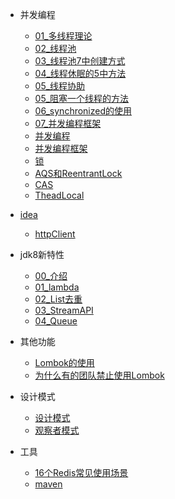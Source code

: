 

- 并发编程
  - [01_多线程理论](java/并发编程/01多线程的理论.md)
  - [02_线程池](java/并发编程/02线程池.md)  
  - [03_线程池7中创建方式](java/并发编程/03线程池7中创建方式.md)
  - [04_线程休眠的5中方法](java/并发编程/04线程休眠的5中方法.md)
  - [05_线程协助](java/并发编程/05线程协助.md)
  - [05_阻塞一个线程的方法](java/并发编程/05阻塞一个线程的方法.md)
  - [06_synchronized的使用](java/并发编程/06synchronized的使用.md)
  - [07_并发编程框架](java/并发编程/07并发编程框架.md)
  - [并发编程](java/并发编程/多线程.md)
  - [并发编程框架](java/并发编程/并发编程框架.md)
  - [锁](java/并发编程/锁.md)
  - [AQS和ReentrantLock](java/并发编程/AQS和ReentrantLock.md)
  - [CAS](java/并发编程/CAS.md)
  - [TheadLocal](java/并发编程/TheadLocal.md)


- [idea](java/idea/README.md)
  - [httpClient](java/idea/httpClient.md)

- jdk8新特性
  - [00_介绍](java/jdk/00介绍.md)
  - [01_lambda](java/jdk/01lambda.md)
  - [02_List去重](java/jdk/02List去重.md)
  - [03_StreamAPI](java/jdk/03StreamAPI.md)
  - [04_Queue](java/jdk/04Queue.md)

- 其他功能
  - [Lombok的使用](java/其他/Lombok.md)
  - [为什么有的团队禁止使用Lombok](java/其他/禁止使用Lombok.md)

- 设计模式
  - [设计模式](java/设计模式/快速记住23种设计模式.md)
  - [观察者模式](java/设计模式/观察者模式.md)

- 工具
  - [16个Redis常见使用场景](java/工具/redis.md)
  - [maven](java/工具/maven.md)